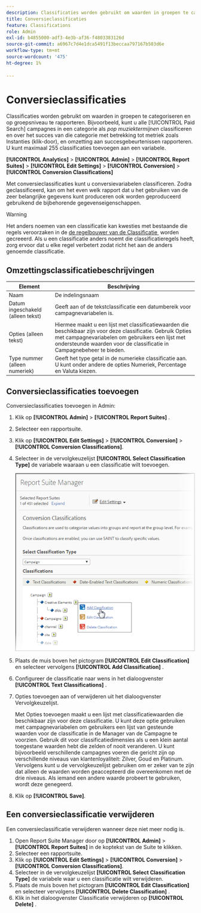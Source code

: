 ```yaml
---
description: Classificaties worden gebruikt om waarden in groepen te categoriseren en op groepsniveau te rapporteren. U kunt bijvoorbeeld alle campagnes voor betaalde zoekopdrachten classificeren in een categorie zoals pop-muziektermen en rapporteren over het succes van die categorie ten opzichte van metriek zoals Instanties (doorklikken) en conversie naar succesgebeurtenissen.
title: Conversieclassificaties
feature: Classifications
role: Admin
exl-id: b4855000-adf3-4e3b-af36-f4803383126d
source-git-commit: a6967c7d4e1dca5491f13beccaa797167b503d6e
workflow-type: tm+mt
source-wordcount: '475'
ht-degree: 1%

---
```


# Conversieclassificaties

Classificaties worden gebruikt om waarden in groepen te categoriseren en op groepsniveau te rapporteren. Bijvoorbeeld, kunt u alle [!UICONTROL Paid Search] campagnes in een categorie als *pop muziektermijnen* classificeren en over het succes van die categorie met betrekking tot metriek zoals Instanties (klik-door), en omzetting aan succesgebeurtenissen rapporteren. U kunt maximaal 255 classificaties toevoegen aan een variabele.

**[!UICONTROL Analytics]** > **[!UICONTROL Admin]** > **[!UICONTROL Report Suites]** > **[!UICONTROL Edit Settings]** > **[!UICONTROL Conversion]** > **[!UICONTROL Conversion Classifications]**

Met conversieclassificaties kunt u conversievariabelen classificeren. Zodra geclassificeerd, kan om het even welk rapport dat u het gebruiken van de zeer belangrijke gegevens kunt produceren ook worden geproduceerd gebruikend de bijbehorende gegevenseigenschappen.

>[!WARNING]
>
>Het anders noemen van een classificatie kan kwesties met bestaande die regels veroorzaken in de [&#x200B; de regelbouwer van de Classificatie &#x200B;](/help/components/classifications/crb/classification-rule-builder.md) worden gecreeerd. Als u een classificatie anders noemt die classificatieregels heeft, zorg ervoor dat u elke regel verbetert zodat richt het aan de anders genoemde classificatie.

## Omzettingsclassificatiebeschrijvingen

| Element | Beschrijving |
| --- | --- |
| Naam | De indelingsnaam |
| Datum ingeschakeld (alleen tekst) | Geeft aan of de tekstclassificatie een datumbereik voor campagnevariabelen is. |
| Opties (alleen tekst) | Hiermee maakt u een lijst met classificatiewaarden die beschikbaar zijn voor deze classificatie. Gebruik Opties met campagnevariabelen om gebruikers een lijst met ondersteunde waarden voor de classificatie in Campagnebeheer te bieden. |
| Type nummer (alleen numeriek) | Geeft het type getal in de numerieke classificatie aan. U kunt onder andere de opties Numeriek, Percentage en Valuta kiezen. |

## Conversieclassificaties toevoegen

Conversieclassificaties toevoegen in Admin:

1. Klik op **[!UICONTROL Admin]** > **[!UICONTROL Report Suites]** .
1. Selecteer een rapportsuite.
1. Klik op **[!UICONTROL Edit Settings]** > **[!UICONTROL Conversion]** > **[!UICONTROL Conversion Classifications]**.
1. Selecteer in de vervolgkeuzelijst **[!UICONTROL Select Classification Type]** de variabele waaraan u een classificatie wilt toevoegen.

   ![&#x200B; Info van de Stap &#x200B;](/help/admin/tools/assets/sub_class_create.png)

1. Plaats de muis boven het pictogram **[!UICONTROL Edit Classification]** en selecteer vervolgens **[!UICONTROL Add Classification]** .
1. Configureer de classificatie naar wens in het dialoogvenster **[!UICONTROL Text Classifications]** .

1. Opties toevoegen aan of verwijderen uit het dialoogvenster Vervolgkeuzelijst.

   Met Opties toevoegen maakt u een lijst met classificatiewaarden die beschikbaar zijn voor deze classificatie. U kunt deze optie gebruiken met campagnevariabelen om gebruikers een lijst van gesteunde waarden voor de classificatie in de Manager van de Campagne te voorzien. Gebruik dit voor classificatiedimensies als u een klein aantal toegestane waarden hebt die zelden of nooit veranderen. U kunt bijvoorbeeld verschillende campagnes voeren die gericht zijn op verschillende niveaus van klantenloyaliteit: Zilver, Goud en Platinum. Vervolgens kunt u de vervolgkeuzelijst gebruiken om er zeker van te zijn dat alleen de waarden worden geaccepteerd die overeenkomen met de drie niveaus. Als iemand een andere waarde probeert te gebruiken, wordt deze genegeerd.

1. Klik op **[!UICONTROL Save]**.

## Een conversieclassificatie verwijderen

Een conversieclassificatie verwijderen wanneer deze niet meer nodig is.

1. Open Report Suite Manager door op **[!UICONTROL Admin]** > **[!UICONTROL Report Suites]** in de koptekst van de Suite te klikken.
1. Selecteer een rapportsuite.
1. Klik op **[!UICONTROL Edit Settings]** > **[!UICONTROL Conversion]** > **[!UICONTROL Conversion Classifications]**.
1. Selecteer in de vervolgkeuzelijst **[!UICONTROL Select Classification Type]** de variabele waar u een classificatie wilt verwijderen.
1. Plaats de muis boven het pictogram **[!UICONTROL Edit Classification]** en selecteer vervolgens **[!UICONTROL Delete Classification]** .
1. Klik in het dialoogvenster Classificatie verwijderen op **[!UICONTROL Delete]** .
